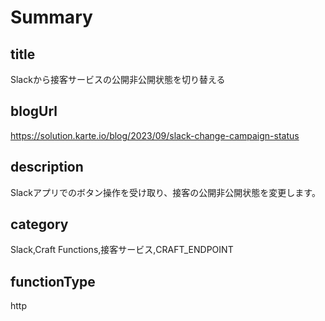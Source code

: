 # Summary

## title

Slackから接客サービスの公開非公開状態を切り替える

## blogUrl
https://solution.karte.io/blog/2023/09/slack-change-campaign-status


## description

Slackアプリでのボタン操作を受け取り、接客の公開非公開状態を変更します。

## category

Slack,Craft Functions,接客サービス,CRAFT_ENDPOINT

## functionType

http